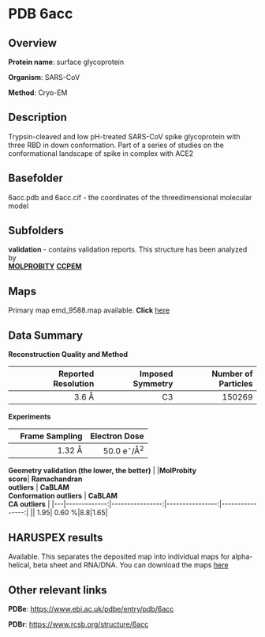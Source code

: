 # PDB 6acc

## Overview

**Protein name**: surface glycoprotein

**Organism**: SARS-CoV

**Method**: Cryo-EM

## Description

Trypsin-cleaved and low pH-treated SARS-CoV spike glycoprotein with three RBD in down conformation. Part of a series of studies on the conformational landscape of spike in complex with ACE2

## Basefolder

6acc.pdb and 6acc.cif - the coordinates of the threedimensional molecular model

## Subfolders





**validation** - contains validation reports. This structure has been analyzed by <br>  [**MOLPROBITY**](https://github.com/thorn-lab/coronavirus_structural_task_force/tree/master/pdb/surface_glycoprotein/SARS-CoV/6acc/validation/molprobity)   [**CCPEM**](https://github.com/thorn-lab/coronavirus_structural_task_force/tree/master/pdb/surface_glycoprotein/SARS-CoV/6acc/validation/ccpem-validation) 



## Maps

Primary map emd_9588.map available. **Click** [here](http://ftp.wwpdb.org/pub/emdb/structures/EMD-9588/map/) 

## Data Summary
**Reconstruction Quality and Method**

|   | Reported Resolution | Imposed Symmetry | Number of Particles |
|---|-------------:|----------------:|--------------:|
|   |3.6 Å|C3|150269|

**Experiments**

|   | Frame Sampling | Electron Dose |
|---|-------------:|----------------:|
|   |1.32 Å|50.0 e<sup>-</sup>/Å<sup>2</sup>|

**Geometry validation (the lower, the better)**
|   |**MolProbity<br>score**| **Ramachandran<br>outliers** | **CaBLAM<br>Conformation outliers** | **CaBLAM<br>CA outliers** |
|---|-------------:|----------------:|----------------:|----------------:|
||  1.95|  0.60 %|8.8|1.65|

## HARUSPEX results

Available. This separates the deposited map into individual maps for alpha-helical, beta sheet and RNA/DNA. You can download the maps [here](https://zenodo.org/record/3820143)

## Other relevant links 
**PDBe**:  https://www.ebi.ac.uk/pdbe/entry/pdb/6acc
 
**PDBr**: https://www.rcsb.org/structure/6acc 
